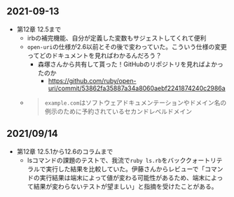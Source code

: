 ## 2021\-09\-13
- 第12章 12.5まで
    - irbの補完機能、自分が定義した変数もサジェストしてくれて便利
    - `open-uri`の仕様が2.6以前とその後で変わっていた。こういう仕様の変更ってどのドキュメントを見ればわかるんだろう？
        - 森塚さんから共有して貰った！GitHubのリポジトリを見ればよかったのか
            - https://github.com/ruby/open-uri/commit/53862fa35887a34a8060aebf2241874240c2986a
    - > `example.com`はソフトウェアドキュメンテーションやドメイン名の例示のために予約されているセカンドレベルドメイン

## 2021/09/14
- 第12章 12.5.1から12.6のコラムまで
    - lsコマンドの課題のテストで、我流で`ruby ls.rb`をバッククォートリテラルで実行した結果を比較していた。伊藤さんからレビューで「コマンドの実行結果は端末によって値が変わる可能性があるため、端末によって結果が変わらないテストが望ましい」と指摘を受けたことがある。
